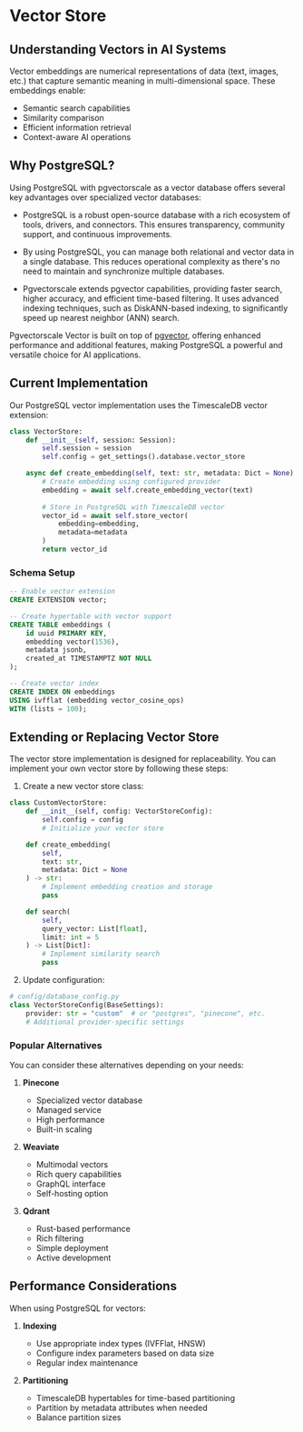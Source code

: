 # Vector Store

## Understanding Vectors in AI Systems

Vector embeddings are numerical representations of data (text, images, etc.) that capture semantic meaning in multi-dimensional space. These embeddings enable:

- Semantic search capabilities
- Similarity comparison
- Efficient information retrieval
- Context-aware AI operations

## Why PostgreSQL?

Using PostgreSQL with pgvectorscale as a vector database offers several key advantages over specialized vector databases:

- PostgreSQL is a robust open-source database with a rich ecosystem of tools, drivers, and connectors. This ensures transparency, community support, and continuous improvements.

- By using PostgreSQL, you can manage both relational and vector data in a single database. This reduces operational complexity as there's no need to maintain and synchronize multiple databases.

- Pgvectorscale extends pgvector capabilities, providing faster search, higher accuracy, and efficient time-based filtering. It uses advanced indexing techniques, such as DiskANN-based indexing, to significantly speed up nearest neighbor (ANN) search.

Pgvectorscale Vector is built on top of [pgvector](https://github.com/pgvector/pgvector), offering enhanced performance and additional features, making PostgreSQL a powerful and versatile choice for AI applications.

## Current Implementation

Our PostgreSQL vector implementation uses the TimescaleDB vector extension:

```python
class VectorStore:
    def __init__(self, session: Session):
        self.session = session
        self.config = get_settings().database.vector_store

    async def create_embedding(self, text: str, metadata: Dict = None) -> UUID:
        # Create embedding using configured provider
        embedding = await self.create_embedding_vector(text)
        
        # Store in PostgreSQL with TimescaleDB vector
        vector_id = await self.store_vector(
            embedding=embedding,
            metadata=metadata
        )
        return vector_id
```

### Schema Setup

```sql
-- Enable vector extension
CREATE EXTENSION vector;

-- Create hypertable with vector support
CREATE TABLE embeddings (
    id uuid PRIMARY KEY,
    embedding vector(1536),
    metadata jsonb,
    created_at TIMESTAMPTZ NOT NULL
);

-- Create vector index
CREATE INDEX ON embeddings 
USING ivfflat (embedding vector_cosine_ops)
WITH (lists = 100);
```

## Extending or Replacing Vector Store

The vector store implementation is designed for replaceability. You can implement your own vector store by following these steps:

1. Create a new vector store class:
```python
class CustomVectorStore:
    def __init__(self, config: VectorStoreConfig):
        self.config = config
        # Initialize your vector store

    def create_embedding(
        self,
        text: str,
        metadata: Dict = None
    ) -> str:
        # Implement embedding creation and storage
        pass

    def search(
        self,
        query_vector: List[float],
        limit: int = 5
    ) -> List[Dict]:
        # Implement similarity search
        pass
```

2. Update configuration:
```python
# config/database_config.py
class VectorStoreConfig(BaseSettings):
    provider: str = "custom"  # or "postgres", "pinecone", etc.
    # Additional provider-specific settings
```

### Popular Alternatives

You can consider these alternatives depending on your needs:
1. **Pinecone**
   - Specialized vector database
   - Managed service
   - High performance
   - Built-in scaling

2. **Weaviate**
   - Multimodal vectors
   - Rich query capabilities
   - GraphQL interface
   - Self-hosting option

3. **Qdrant**
   - Rust-based performance
   - Rich filtering
   - Simple deployment
   - Active development

## Performance Considerations

When using PostgreSQL for vectors:

1. **Indexing**
   - Use appropriate index types (IVFFlat, HNSW)
   - Configure index parameters based on data size
   - Regular index maintenance

2. **Partitioning**
   - TimescaleDB hypertables for time-based partitioning
   - Partition by metadata attributes when needed
   - Balance partition sizes 